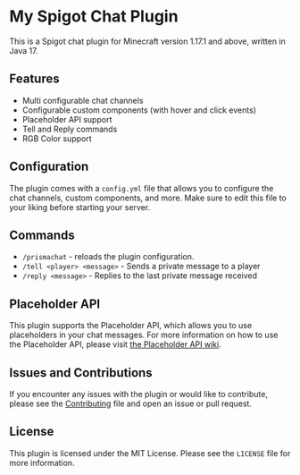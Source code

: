 # My Spigot Chat Plugin

This is a Spigot chat plugin for Minecraft version 1.17.1 and above, written in Java 17.

## Features

- Multi configurable chat channels
- Configurable custom components (with hover and click events)
- Placeholder API support
- Tell and Reply commands
- RGB Color support

## Configuration

The plugin comes with a `config.yml` file that allows you to configure the chat channels, custom components, and more. Make sure to edit this file to your liking before starting your server.

## Commands
- `/prismachat` - reloads the plugin configuration.
- `/tell <player> <message>` - Sends a private message to a player
- `/reply <message>` - Replies to the last private message received

## Placeholder API

This plugin supports the Placeholder API, which allows you to use placeholders in your chat messages. For more information on how to use the Placeholder API, please visit [the Placeholder API wiki](https://github.com/PlaceholderAPI/PlaceholderAPI/wiki).

## Issues and Contributions
If you encounter any issues with the plugin or would like to contribute, please see the [Contributing](https://github.com/sasuked/prisma-chat/issues) file and open an issue or pull request. 

## License
This plugin is licensed under the MIT License. Please see the `LICENSE` file for more information.
